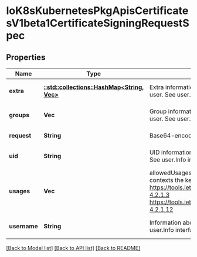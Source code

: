 # IoK8sKubernetesPkgApisCertificatesV1beta1CertificateSigningRequestSpec

## Properties
Name | Type | Description | Notes
------------ | ------------- | ------------- | -------------
**extra** | [**::std::collections::HashMap<String, Vec<String>>**](array.md) | Extra information about the requesting user. See user.Info interface for details. | [optional] [default to null]
**groups** | **Vec<String>** | Group information about the requesting user. See user.Info interface for details. | [optional] [default to null]
**request** | **String** | Base64-encoded PKCS#10 CSR data | [default to null]
**uid** | **String** | UID information about the requesting user. See user.Info interface for details. | [optional] [default to null]
**usages** | **Vec<String>** | allowedUsages specifies a set of usage contexts the key will be valid for. See: https://tools.ietf.org/html/rfc5280#section-4.2.1.3      https://tools.ietf.org/html/rfc5280#section-4.2.1.12 | [optional] [default to null]
**username** | **String** | Information about the requesting user. See user.Info interface for details. | [optional] [default to null]

[[Back to Model list]](../README.md#documentation-for-models) [[Back to API list]](../README.md#documentation-for-api-endpoints) [[Back to README]](../README.md)


